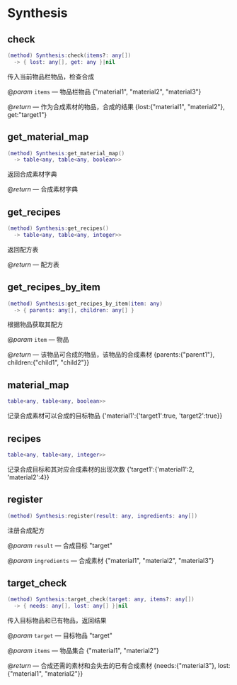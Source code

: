 # Synthesis

## check

```lua
(method) Synthesis:check(items?: any[])
  -> { lost: any[], get: any }|nil
```

传入当前物品栏物品，检查合成

@*param* `items` — 物品栏物品 {"material1", "material2", "material3"}

@*return* — 作为合成素材的物品，合成的结果 {lost:{"material1", "material2"}, get:"target1"}
## get_material_map

```lua
(method) Synthesis:get_material_map()
  -> table<any, table<any, boolean>>
```

返回合成素材字典

@*return* — 合成素材字典
## get_recipes

```lua
(method) Synthesis:get_recipes()
  -> table<any, table<any, integer>>
```

返回配方表

@*return* — 配方表
## get_recipes_by_item

```lua
(method) Synthesis:get_recipes_by_item(item: any)
  -> { parents: any[], children: any[] }
```

根据物品获取其配方

@*param* `item` — 物品

@*return* — 该物品可合成的物品，该物品的合成素材 {parents:{"parent1"}, children:{"child1", "child2"}}
## material_map

```lua
table<any, table<any, boolean>>
```

记录合成素材可以合成的目标物品 {'material1':{'target1':true, 'target2':true}}
## recipes

```lua
table<any, table<any, integer>>
```

记录合成目标和其对应合成素材的出现次数 {'target1':{'material1':2, 'material2':4}}
## register

```lua
(method) Synthesis:register(result: any, ingredients: any[])
```

注册合成配方

@*param* `result` — 合成目标 "target"

@*param* `ingredients` — 合成素材 {"material1", "material2", "material3"}
## target_check

```lua
(method) Synthesis:target_check(target: any, items?: any[])
  -> { needs: any[], lost: any[] }|nil
```

传入目标物品和已有物品，返回结果

@*param* `target` — 目标物品 "target"

@*param* `items` — 物品集合 {"material1", "material2"}

@*return* — 合成还需的素材和会失去的已有合成素材 {needs:{"material3"}, lost:{"material1", "material2"}}

